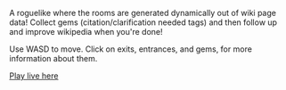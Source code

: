A roguelike where the rooms are generated dynamically out of wiki page data! Collect gems (citation/clarification needed tags) and then follow up and improve wikipedia when you're done!

Use WASD to move. Click on exits, entrances, and gems, for more information about them.

<a href="http://clairemation.github.io/projects/wiki-game-jam-roguelike/index.html">Play live here</a>
